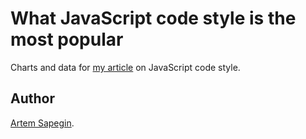 # What JavaScript code style is the most popular

Charts and data for [my article](https://medium.com/@sapegin/what-javascript-code-style-is-the-most-popular-5a3f5bec1f6f) on JavaScript code style.

## Author

[Artem Sapegin](http://sapegin.me).
